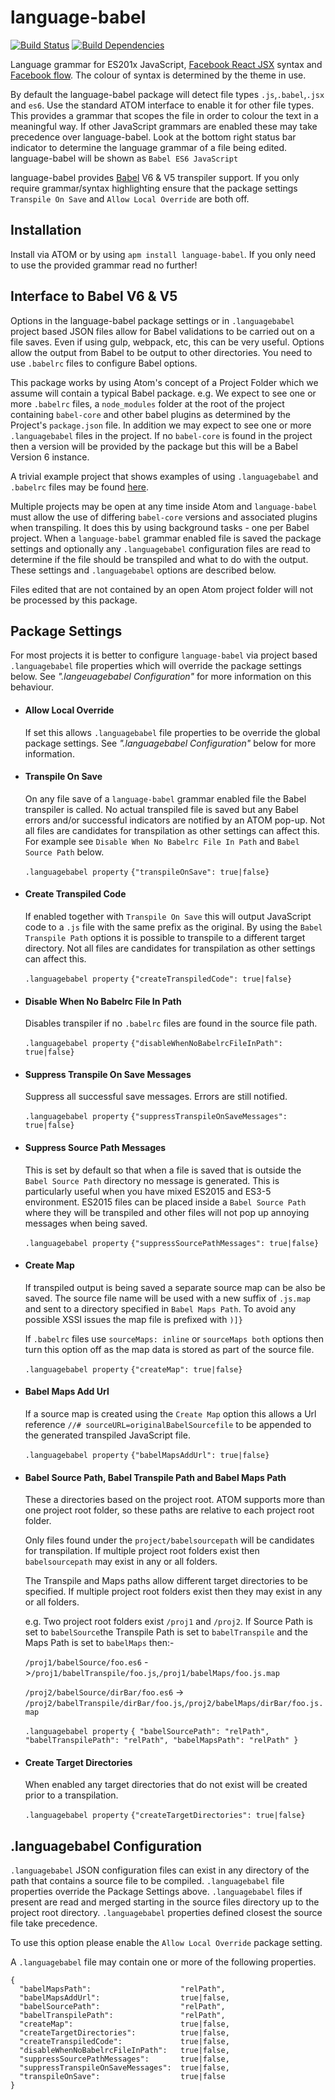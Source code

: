 # language-babel

[![Build Status](https://travis-ci.org/gandm/language-babel.svg?branch=master)](https://travis-ci.org/gandm/language-babel)
[![Build Dependencies](https://david-dm.org/gandm/language-babel.svg)](https://david-dm.org/gandm/language-babel)

Language grammar for ES201x JavaScript, [Facebook React JSX](http://facebook.github.io/react/index.html) syntax and [Facebook flow](http://flowtype.org/). The colour of syntax is determined by the theme in use.

By default the language-babel package will detect file types `.js`,`.babel`,`.jsx` and `es6`. Use the standard ATOM interface to enable it for other file types. This provides a grammar that scopes the file in order to colour the text in a meaningful way. If other JavaScript grammars are enabled these may take precedence over language-babel. Look at the bottom right status bar indicator to determine the language grammar of a file being edited. language-babel will be shown as `Babel ES6 JavaScript`

language-babel provides [Babel](http://babeljs.io/) V6 & V5 transpiler support. If you only require grammar/syntax highlighting ensure that the package settings `Transpile On Save` and `Allow Local Override` are both off.

## Installation

Install via ATOM or by using `apm install language-babel`. If you only need to use the provided grammar read no further!

## Interface to Babel V6 & V5

Options in the language-babel package settings or in `.languagebabel` project based JSON files allow for Babel validations to be carried out on a file saves. Even if using gulp, webpack, etc, this can be very useful. Options allow the output from Babel to be output to other directories. You need to use `.babelrc` files to configure Babel options.

This package works by using Atom's concept of a  Project Folder which we assume will contain a typical Babel package. e.g. We expect to see one or more `.babelrc` files, a `node_modules` folder at the root of the project containing `babel-core` and other babel plugins as determined by the Project's `package.json` file. In addition we may expect to see one or more `.languagebabel` files in the project. If no `babel-core` is found in the project then a version will be provided by the package but this will be a Babel Version 6 instance.

A trivial example project that shows examples of using `.languagebabel` and `.babelrc` files may be found [here](https://github.com/gandm/example-language-babel).

Multiple projects may be open at any time inside Atom and `language-babel` must allow the use of differing `babel-core` versions and associated plugins when transpiling. It does this by using background tasks - one per Babel project. When a `language-babel` grammar enabled file is saved the package settings and optionally any `.languagebabel` configuration files are read to determine if the file should be transpiled and what to do with the output. These settings and `.languagebabel` options are described below.

Files edited that are not contained by an open Atom project folder will not be processed by this package.

## Package Settings

For most projects it is better to configure `language-babel` via project based `.languagebabel` file properties which will override the package settings below. See *".langeuagebabel Configuration"* for more information on this behaviour.

* #### Allow Local Override
  If set this allows `.languagebabel` file properties to be override the global package settings. See *".languagebabel Configuration"* below for more information.

* #### Transpile On Save
  On any file save of a `language-babel` grammar enabled file the Babel transpiler is called. No actual transpiled file is saved but any Babel errors and/or successful indicators are notified by an ATOM pop-up. Not all files are candidates for transpilation as other settings can affect this. For example see `Disable When No Babelrc File In Path` and `Babel Source Path` below.

  `.languagebabel property` `{"transpileOnSave": true|false}`

* #### Create Transpiled Code
  If enabled together with `Transpile On Save` this will output JavaScript code to a `.js` file with the same prefix as the original. By using the  `Babel Transpile Path` options it is possible to transpile to a different target directory. Not all files are candidates for transpilation as other settings can affect this.

  `.languagebabel property` `{"createTranspiledCode": true|false}`

* #### Disable When No Babelrc File In Path
  Disables transpiler if no `.babelrc` files are found in the source file path.

  `.languagebabel property` `{"disableWhenNoBabelrcFileInPath": true|false}`

* #### Suppress Transpile On Save Messages
  Suppress all successful save messages. Errors are still notified.

  `.languagebabel property` `{"suppressTranspileOnSaveMessages": true|false}`

* #### Suppress Source Path Messages
  This is set by default so that when a file is saved that is outside the `Babel Source Path` directory no message is generated. This is particularly useful when you have mixed ES2015 and ES3-5 environment. ES2015 files can be placed inside a `Babel Source Path` where they will be transpiled and other files will not pop up annoying messages when being saved.

  `.languagebabel property` `{"suppressSourcePathMessages": true|false}`

* #### Create Map
  If transpiled output is being saved a separate source map can be also be saved. The source file name will be used with a new suffix of `.js.map` and sent to a directory specified in `Babel Maps Path`. To avoid any possible XSSI issues the map file is prefixed with `)]}`

  If `.babelrc` files use `sourceMaps: inline` or `sourceMaps both` options then turn this option off as the map data is stored as part of the source file.

  `.languagebabel property` `{"createMap": true|false}`

* #### Babel Maps Add Url
  If a source map is created using the `Create Map` option this allows a Url reference `//# sourceURL=originalBabelSourcefile` to be appended to the generated transpiled JavaScript file.  

  `.languagebabel property` `{"babelMapsAddUrl": true|false}`

* #### Babel Source Path, Babel Transpile Path and Babel Maps Path
  These a directories based on the project root. ATOM supports more than one project root folder, so these paths are relative to each project root folder.

  Only files found under the `project/babelsourcepath` will be candidates for transpilation. If multiple project root folders exist then `babelsourcepath` may exist in any or all folders.

  The Transpile and Maps paths allow different target directories to be specified. If multiple project root folders exist then they may exist in any or all folders.

  e.g. Two project root folders exist `/proj1` and `/proj2`. If Source Path is set to `babelSource`the Transpile Path is set to `babelTranspile` and the Maps Path is set to `babelMaps` then:-

  `/proj1/babelSource/foo.es6` ->`/proj1/babelTranspile/foo.js`,`/proj1/babelMaps/foo.js.map`

  `/proj2/babelSource/dirBar/foo.es6` -> `/proj2/babelTranspile/dirBar/foo.js`,`/proj2/babelMaps/dirBar/foo.js.map`

  `.languagebabel property`
  `{
    "babelSourcePath": "relPath",
    "babelTranspilePath": "relPath",
    "babelMapsPath": "relPath" }`

* #### Create Target Directories
  When enabled any target directories that do not exist will be created prior to a transpilation.

  `.languagebabel property` `{"createTargetDirectories": true|false}`

## .languagebabel Configuration

`.languagebabel` JSON configuration files can exist in any directory of the path that contains a source file to be compiled. `.languagebabel` file properties override the Package Settings above. `.languagebabel` files if present are read and merged starting in the source files directory up to the project root directory. `.languagebabel` properties defined closest the source file take precedence.

To use this option please enable the `Allow Local Override` package setting.

A `.languagebabel` file may contain one or more of the following properties.

```
{
  "babelMapsPath":                    "relPath",
  "babelMapsAddUrl":                  true|false,
  "babelSourcePath":                  "relPath",
  "babelTranspilePath":               "relPath",
  "createMap":                        true|false,
  "createTargetDirectories":          true|false,
  "createTranspiledCode":             true|false,
  "disableWhenNoBabelrcFileInPath":   true|false,
  "suppressSourcePathMessages":       true|false,
  "suppressTranspileOnSaveMessages":  true|false,
  "transpileOnSave":                  true|false
}
```
